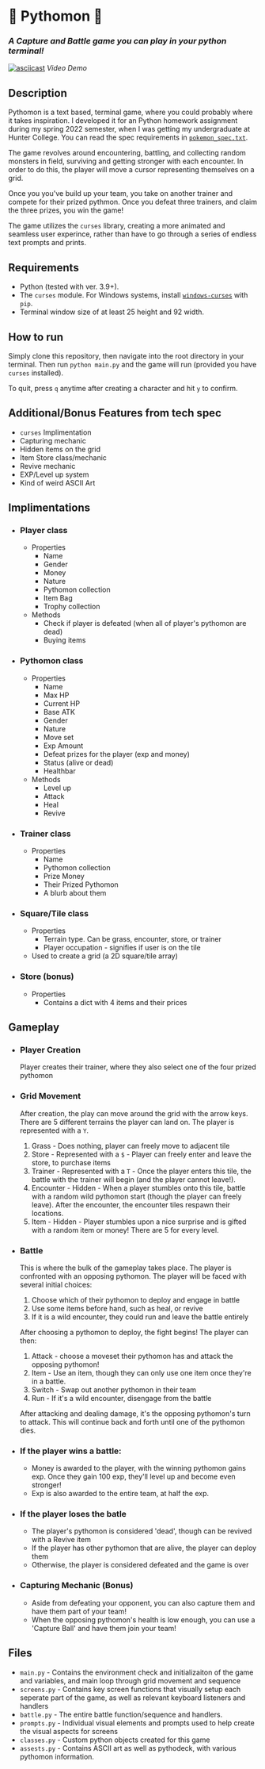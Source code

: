# 🐍 Pythomon 🐍
### *A Capture and Battle game you can play in your python terminal!*
[![asciicast](https://asciinema.org/a/4z4rjFQ9GFfMUVgPPnf9TISVI.svg)](https://asciinema.org/a/4z4rjFQ9GFfMUVgPPnf9TISVI)
*Video Demo*
## Description
Pythomon is a text based, terminal game, where you could probably where it takes inspiration. I developed it for an Python homework assignment during my spring 2022 semester, when I was getting my undergraduate at Hunter College. You can read the spec requirements in [`pokemon_spec.txt`](/pokemon_spec.txt).

The game revolves around encountering, battling, and collecting random monsters in field, surviving and getting stronger with each encounter. In order to do this, the player will move a cursor representing themselves on a grid. 

Once you you've build up your team, you take on another trainer and compete for their prized pythmon. Once you defeat three trainers, and claim the three prizes, you win the game!

The game utilizes the `curses` library, creating a more animated and seamless user experince, rather than have to go through a series of endless text prompts and prints. 

## Requirements
- Python (tested with ver. 3.9+).
- The `curses` module. For Windows systems, install [`windows-curses`](https://pypi.org/project/windows-curses/) with `pip`.
- Terminal window size of at least 25 height and 92 width.

## How to run
Simply clone this repository, then navigate into the root directory in your terminal. Then run `python main.py` and the game will run (provided you have `curses` installed).

To quit, press `q` anytime after creating a character and hit `y` to confirm.

## Additional/Bonus Features from tech spec
- `curses` Implimentation
- Capturing mechanic
- Hidden items on the grid
- Item Store class/mechanic
- Revive mechanic
- EXP/Level up system
- Kind of weird ASCII Art

## Implimentations
- ### Player class
    - Properties
        - Name
        - Gender
        - Money
        - Nature
        - Pythomon collection
        - Item Bag
        - Trophy collection
    - Methods
        - Check if player is defeated (when all of player's pythomon are dead)
        - Buying items
- ### Pythomon class
    - Properties
        - Name
        - Max HP
        - Current HP
        - Base ATK
        - Gender
        - Nature
        - Move set
        - Exp Amount
        - Defeat prizes for the player (exp and money)
        - Status (alive or dead)
        - Healthbar
    - Methods
        - Level up
        - Attack
        - Heal
        - Revive
- ### Trainer class
    - Properties
        - Name
        - Pythomon collection
        - Prize Money
        - Their Prized Pythomon
        - A blurb about them
- ### Square/Tile class
    - Properties
        - Terrain type. Can be grass, encounter, store, or trainer
        - Player occupation - signifies if user is on the tile
    - Used to create a grid (a 2D square/tile array)

- ### Store (bonus)
    - Properties
        - Contains a dict with 4 items and their prices

## Gameplay
- ### Player Creation
    Player creates their trainer, where they also select one of the four prized pythomon
- ### Grid Movement
    After creation, the play can move around the grid with the arrow keys. There are 5 different terrains the player can land on. The player is represented with a `Y`.
    1. Grass - Does nothing, player can freely move to adjacent tile
    2. Store - Represented with a `$` - Player can freely enter and leave the store, to purchase items
    3. Trainer - Represented with a `T` - Once the player enters this tile, the battle with the trainer will begin (and the player cannot leave!).
    4. Encounter - Hidden - When a player stumbles onto this tile, battle with a random wild pythomon start (though the player can freely leave). After the encounter, the encounter tiles respawn their locations.
    5. Item - Hidden - Player stumbles upon a nice surprise and is gifted with a random item or money! There are 5 for every level.
- ### Battle
    This is where the bulk of the gameplay takes place. The player is confronted with an opposing pythomon. The player will be faced with several initial choices:
    1. Choose which of their pythomon to deploy and engage in battle
    2. Use some items before hand, such as heal, or revive
    3. If it is a wild encounter, they could run and leave the battle entirely

    After choosing a pythomon to deploy, the fight begins! The player can then:
    1. Attack - choose a moveset their pythomon has and attack the opposing pythomon!
    2. Item - Use an item, though they can only use one item once they're in a battle.
    3. Switch - Swap out another pythomon in their team
    4. Run - If it's a wild encounter, disengage from the battle

    After attacking and dealing damage, it's the opposing pythomon's turn to attack. This will continue back and forth until one of the pythomon dies.

- ### If the player wins a battle:
    - Money is awarded to the player, with the winning pythomon gains exp. Once they gain 100 exp, they'll level up and become even stronger!
    - Exp is also awarded to the entire team, at half the exp.

- ### If the player loses the batle
    - The player's pythomon is considered 'dead', though can be revived with a Revive item
    - If the player has other pythomon that are alive, the player can deploy them
    - Otherwise, the player is considered defeated and the game is over

- ### Capturing Mechanic (Bonus)
    - Aside from defeating your opponent, you can also capture them and have them part of your team!
    - When the opposing pythomon's health is low enough, you can use a 'Capture Ball' and have them join your team!

## Files
- `main.py` - Contains the environment check and initializaiton of the game and variables, and main loop through grid movement and sequence
- `screens.py` - Contains key screen functions that visually setup each seperate part of the game, as well as relevant keyboard listeners and handlers
- `battle.py` - The entire battle function/sequence and handlers.
- `prompts.py` - Individual visual elements and prompts used to help create the visual aspects for screens
- `classes.py` - Custom python objects created for this game
- `assests.py` - Contains ASCII art as well as pythodeck, with various pythomon information.

